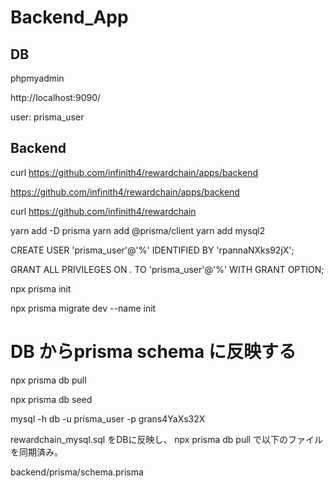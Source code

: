 # Backend_App

## DB

phpmyadmin

http://localhost:9090/

user: prisma_user


## Backend

curl https://github.com/infinith4/rewardchain/apps/backend

https://github.com/infinith4/rewardchain/apps/backend

curl https://github.com/infinith4/rewardchain

yarn add -D prisma
yarn add @prisma/client
yarn add mysql2


CREATE USER 'prisma_user'@'%'
  IDENTIFIED BY 'rpannaNXks92jX';
 
GRANT ALL PRIVILEGES ON *.* TO 'prisma_user'@'%' WITH GRANT OPTION;

npx prisma init

npx prisma migrate dev --name init

# DB からprisma schema に反映する

npx prisma db pull

npx prisma db seed


mysql -h db -u prisma_user -p grans4YaXs32X



rewardchain_mysql.sql をDBに反映し、 npx prisma db pull で以下のファイルを同期済み。

backend/prisma/schema.prisma


